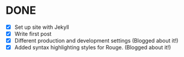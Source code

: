 # DONE

- [x] Set up site with Jekyll
- [x] Write first post
- [x] Different production and development settings (Blogged about it!)
- [x] Added syntax highlighting styles for Rouge. (Blogged about it!)

